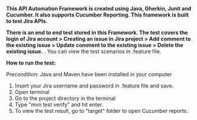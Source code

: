 
**This API Automation Framework is created using Java, Gherkin, Junit and Cucumber. It also supports Cucumber Reporting. This framework is built to test Jira APIs.**

**There is an end to end test stored in this Framework. The test covers the login of Jira account > Creating an issue in Jira project > Add comment to the existing issue > Update comment to the existing issue > Delete the existing issue.**
.
You can view the test scenarios in .feature file.

**How to run the test:**

Precondition: Java and Maven have been installed in your computer

1) Insert your Jira username and password in .feature file and save.
2) Open terminal
3) Go to the project directory in the terminal
4) Type "mvn test verify" and hit enter.
5) To view the test result, go to "target" folder to open Cucumber reports.






